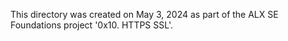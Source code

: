 This directory was created on May 3, 2024 as part of the ALX SE Foundations
project '0x10. HTTPS SSL'.
